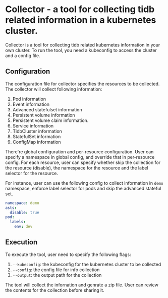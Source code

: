 # Collector - a tool for collecting tidb related information in a kubernetes cluster.

Collector is a tool for collecting tidb related kubernetes information in your own cluster.
To run the tool, you need a kubeconfig to access the cluster and a config file.

## Configuration

The configuration file for collector specifies the resources to be collected.
The collector will collect following information:
1. Pod information
2. Event information
3. Advanced statefulset information
4. Persistent volume information
5. Persistent volume claim information.
6. Service information
7. TidbCluster information
8. StatefulSet information
9. ConfigMap information

There're global configuration and per-resource configuration.
User can specify a namespace in global config, and override that in per-resource config.
For each resource, user can specify whether skip the collection for the resource (disable), the namespace for the resource and the label selector for the resource.

For instance, user can use the following config to collect information in `demo` namespace, enforce label selector for pods and skip the advanced stateful set.
```yaml
namespace: demo
asts:
  disable: true
pod:
  labels:
    env: dev
```

## Execution

To execute the tool, user need to specify the following flags:
1. `--kubeconfig`: the kubeconfig for the kubernetes cluster to be collected
2. `--config`: the config file for info collection
3. `--output`: the output path for the collection

The tool will collect the infornation and genrate a zip file.
User can review the contents for the collection before sharing it.

